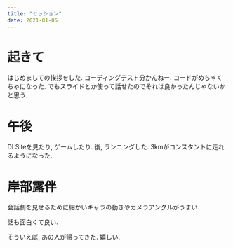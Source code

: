 ```yaml
---
title: "セッション"
date: 2021-01-05
---
```



# 起きて
はじめましての挨拶をした. コーディングテスト分かんねー. コードがめちゃくちゃになった. でもスライドとか使って話せたのでそれは良かったんじゃないかと思う.

# 午後
DLSiteを見たり, ゲームしたり. 後, ランニングした. 3kmがコンスタントに走れるようになった.

# 岸部露伴
会話劇を見せるために細かいキャラの動きやカメラアングルがうまい.

話も面白くて良い.

そういえば, あの人が帰ってきた. 嬉しい.